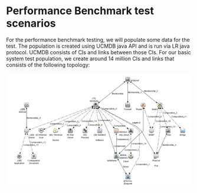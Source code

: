 # Performance Benchmark test scenarios
For the performance benchmark testing, we will populate some data for the test. The population is created using UCMDB java API and is run via LR java protocol. UCMDB consists of CIs and links between those CIs. For our basic system test population, we create around 14 million CIs and links that consists of the following topology:

![](../images/sizing/sizing_benchmark.png)



